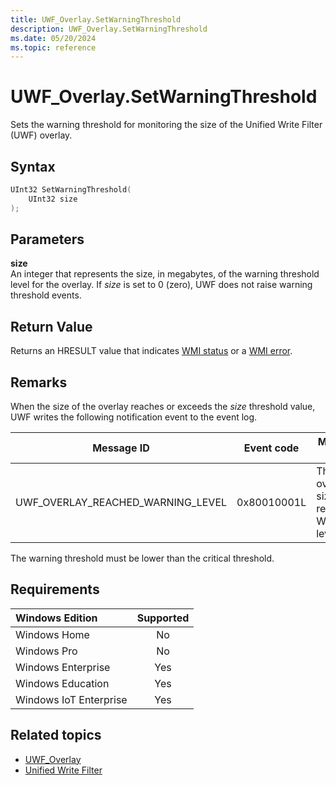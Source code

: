 ```yaml
---
title: UWF_Overlay.SetWarningThreshold
description: UWF_Overlay.SetWarningThreshold
ms.date: 05/20/2024
ms.topic: reference
---
```


# UWF_Overlay.SetWarningThreshold

Sets the warning threshold for monitoring the size of the Unified Write Filter (UWF) overlay.

## Syntax

```powershell
UInt32 SetWarningThreshold(
    UInt32 size
);
```

## Parameters

**size**</br>An integer that represents the size, in megabytes, of the warning threshold level for the overlay. If *size* is set to 0 (zero), UWF does not raise warning threshold events.

## Return Value

Returns an HRESULT value that indicates [WMI status](/windows/win32/wmisdk/wmi-non-error-constants) or a [WMI error](/windows/win32/wmisdk/wmi-error-constants).

## Remarks

When the size of the overlay reaches or exceeds the *size* threshold value, UWF writes the following notification event to the event log.

| Message ID | Event code | Message text |
|------------|------------|--------------|
|UWF_OVERLAY_REACHED_WARNING_LEVEL | 0x80010001L | The UWF overlay size has reached WARNING level. |

The warning threshold must be lower than the critical threshold.

## Requirements

| Windows Edition        | Supported |
|:-----------------------|:---------:|
| Windows Home           | No        |
| Windows Pro            | No        |
| Windows Enterprise     | Yes       |
| Windows Education      | Yes       |
| Windows IoT Enterprise | Yes       |

## Related topics

- [UWF_Overlay](uwf-overlay.md)
- [Unified Write Filter]( index.md)

